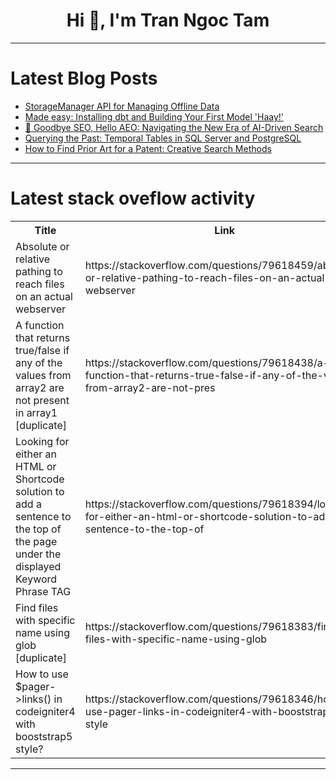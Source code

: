 <h1 align="center">Hi 👋, I'm Tran Ngoc Tam</h1>

---

# Latest Blog Posts 
<!-- BLOG-POST-LIST:START -->
- [StorageManager API for Managing Offline Data](https://dev.to/omriluz1/storagemanager-api-for-managing-offline-data-oon)
- [Made easy: Installing dbt and Building Your First Model &#39;Haay!&#39;](https://dev.to/joanwanjiru/made-easy-installing-dbt-and-building-your-first-model-haay-1lja)
- [🚀 Goodbye SEO, Hello AEO: Navigating the New Era of AI-Driven Search](https://dev.to/shahdeep/goodbye-seo-hello-aeo-navigating-the-new-era-of-ai-driven-search-i9k)
- [Querying the Past: Temporal Tables in SQL Server and PostgreSQL](https://dev.to/cristiansifuentes/querying-the-past-temporal-tables-in-sql-server-and-postgresql-398c)
- [How to Find Prior Art for a Patent: Creative Search Methods](https://dev.to/patentscanai/how-to-find-prior-art-for-a-patent-creative-search-methods-5e00)
<!-- BLOG-POST-LIST:END -->

---

# Latest stack oveflow activity
<table>
  <tr><th>Title</th><th>Link</th></tr>
  <!-- STACKOVERFLOW:START --><tr><td>Absolute or relative pathing to reach files on an actual webserver</td><td>https://stackoverflow.com/questions/79618459/absolute-or-relative-pathing-to-reach-files-on-an-actual-webserver</td></tr><tr><td>A function that returns true/false if any of the values from array2 are not present in array1 [duplicate]</td><td>https://stackoverflow.com/questions/79618438/a-function-that-returns-true-false-if-any-of-the-values-from-array2-are-not-pres</td></tr><tr><td>Looking for either an HTML or Shortcode solution to add a sentence to the top of the page under the displayed Keyword Phrase TAG</td><td>https://stackoverflow.com/questions/79618394/looking-for-either-an-html-or-shortcode-solution-to-add-a-sentence-to-the-top-of</td></tr><tr><td>Find files with specific name using glob [duplicate]</td><td>https://stackoverflow.com/questions/79618383/find-files-with-specific-name-using-glob</td></tr><tr><td>How to use $pager-&gt;links&lpar;&rpar; in codeigniter4 with booststrap5 style?</td><td>https://stackoverflow.com/questions/79618346/how-to-use-pager-links-in-codeigniter4-with-booststrap5-style</td></tr><!-- STACKOVERFLOW:END -->
</table>

---



